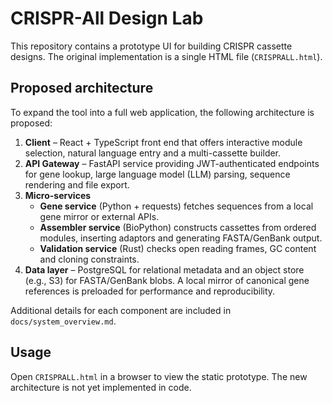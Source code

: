 # CRISPR-All Design Lab

This repository contains a prototype UI for building CRISPR cassette designs. The original implementation is a single HTML file (`CRISPRALL.html`).

## Proposed architecture

To expand the tool into a full web application, the following architecture is proposed:

1. **Client** – React + TypeScript front end that offers interactive module selection, natural language entry and a multi-cassette builder.
2. **API Gateway** – FastAPI service providing JWT-authenticated endpoints for gene lookup, large language model (LLM) parsing, sequence rendering and file export.
3. **Micro-services**
   - **Gene service** (Python + requests) fetches sequences from a local gene mirror or external APIs.
   - **Assembler service** (BioPython) constructs cassettes from ordered modules, inserting adaptors and generating FASTA/GenBank output.
   - **Validation service** (Rust) checks open reading frames, GC content and cloning constraints.
4. **Data layer** – PostgreSQL for relational metadata and an object store (e.g., S3) for FASTA/GenBank blobs. A local mirror of canonical gene references is preloaded for performance and reproducibility.

Additional details for each component are included in `docs/system_overview.md`.

## Usage

Open `CRISPRALL.html` in a browser to view the static prototype. The new architecture is not yet implemented in code.
